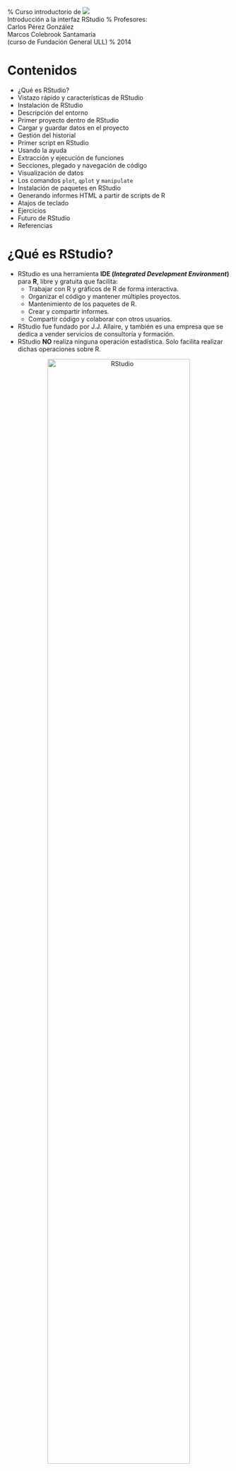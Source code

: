 % Curso introductorio de ![](figure/Rlogo.jpg) </br> Introducción a la interfaz RStudio
% Profesores: </br> Carlos Pérez González </br> Marcos Colebrook Santamaría </br> (curso de Fundación General ULL) 
% 2014


# Contenidos
* ¿Qué es RStudio?
* Vistazo rápido y características de RStudio
* Instalación de RStudio
* Descripción del entorno
* Primer proyecto dentro de RStudio
* Cargar y guardar datos en el proyecto
* Gestión del historial
* Primer script en RStudio
* Usando la ayuda
* Extracción y ejecución de funciones
* Secciones, plegado y navegación de código
* Visualización de datos
* Los comandos `plot`, `qplot` y `manipulate`
* Instalación de paquetes en RStudio
* Generando informes HTML a partir de scripts de R
* Atajos de teclado
* Ejercicios
* Futuro de RStudio
* Referencias


# ¿Qué es RStudio?
* RStudio es una herramienta __IDE (_Integrated Development Environment_)__ para __R__, libre y gratuita que facilita:
    * Trabajar con R y gráficos de R de forma interactiva.
    * Organizar el código y mantener múltiples proyectos.
    * Mantenimiento de los paquetes de R.
    * Crear y compartir informes.
    * Compartir código y colaborar con otros usuarios.
* RStudio fue fundado por J.J. Allaire, y también es una empresa que se dedica a vender servicios de consultoría y formación.
* RStudio __NO__ realiza ninguna operación estadística. Solo facilita realizar dichas operaciones sobre R.

<center>
<img src="figure/RStudio_preview.png" width="80%" alt="RStudio"/> 
</center>


# Características de RStudio

* Integración de la consola de R: se pueden teclear comandos de R directamente en la consola de RStudio.
* Ejecución de código: permite ejecutar código directamente del fichero de script.
* Resaltado de la sintaxis: realiza una coloración automática de los instrucciones y de las funciones.
* Ayuda con los paréntesis, corchetes y comillas: autocompleta estos símbolos al abrirlos.
* Completado de comandos: completa los comandos mientras se escriben usando la tecla `Tab`.
* Atajos de teclado.
* Navegador de objetos: se pueden inspeccionar todos los objetos de la sesión R.
* Gestión del historial de comandos: para poder usarlos de nuevo.
* Navegación del código: permite saltar entre funciones dentro del código.
* Importación y visualización de datos: en formato de tabla.
* Integración de gráficos: manipulación, zoom y exportación.
* Gestión de proyectos: se puede cambiar de un proyecto a otro fácilmente.
* Control de versiones: se integra bien con `git` y `svn`.
* Generación de documentos: del tipo PDF, HTML y otros más avanzados con un solo click.


# Instalación de RStudio
* Antes de instalar RStudio, necesitas instalar __R__. Se puede obtener desde:
    * [cran.r-project.org](http://cran.r-project.org)
* Una vez instalado R, se puede instalar RStudio en tu ordenador (versión __Desktop__) dependiendo del sistema operativo:
    * [www.rstudio.com/ide/download/desktop](http://www.rstudio.com/ide/download/desktop)
* Solo en Linux, también se puede instalar __RStudio Server__, el cual permite acceder al entorno desde un navegador web:
    * [www.rstudio.com/ide/server](http://www.rstudio.com/ide/server)


# Descripción del entorno
* Editor de código fuente (scripts) y visor de datos: permite editar código fuente R y ver los datos del tipo data.frame.
* Espacio de trabajo e historial: muestra los objetos (datos/variables) usados en la sesión actual y el historial de comandos.
* Consola R: permite trabajar con R directamente.
* Ficheros, visualizaciones, ayuda y paquetes: permite navegar por los ficheros y carpetas, mostrar los gráficos y visualizaciones, usar la ayuda, e instalar paquetes o cargar paquetes ya instalados.
* Todos los paneles permiten ser minimizados o maximizados, como ventanas normales de Windows.

<center>
<img src="figure/RStudio_panels.png" width="80%" alt="Paneles de RStudio"/>
</center>


# Primer proyecto dentro de RStudio
* Para crear un proyecto, vamos a la esquina derecha de la barra de herramientas:

<center>
<img src="figure/New_Project_toolbar.png" alt="Proyecto de RStudio"/> 
</center>

* También podemos hacer lo mismo desde __File > New Project...__
* Le vamos a poner el nombre __proyectoR__.

<center>
<img src="figure/Create_Project_From.png" width="40%" alt="Crear nuevo proyecto"/>
<img src="figure/Empty_Project.png" width="40%" alt="Proyecto vacío"/>
<img src="figure/Create_New_Project.png" width="40%" alt="Nombre del nuevo proyecto"/>
<img src="figure/proyectoR.png" width="80%" alt="proyectoR"/>
</center>


# Directorios del proyecto
* Normalmente, para proyectos simples, podemos poner todos los ficheros (scripts de R, datos, docs, informes, etc) en la misma carpeta del proyecto.
* Sin embargo, es una buena práctica, crear los siguientes directorios en cada proyecto:
    * `R`: contendrá los scripts de R que se vayan desarrollando.
    * `data`: almacenará los datos necesarios para realizar los análisis.
    * `doc`: contendrá toda la documentación necesario para los análisis.
    * `informes`: carpeta que guardará los informes generados por los análisis.
* En principio, solo vamos a crear las carpetas `R` y `data`.

* Vamos al panel de ficheros:

<center>
<img src="figure/New_Folder.png" alt="Nueva carpeta"/>
</center>

* Hacemos clic en __New Folder__, y le damos el nombre `R`.
* Haremos lo mismo para crear la carpeta `data`.
* Por tanto, la carpeta del proyecto quedaría como:

<center>
<img src="figure/proyectoR_folder.png" alt="Carpeta proyectoR"/>
</center>


# Cargar datos en el proyecto
* Vamos a cargar unos datos para poder empezar a trabajar:

<center>
<img src="figure/Import_DataSet.png" alt="Importar datos"/>
</center>

* Aquí podemos elegir:
    * Cargar los datos desde un fichero de texto (__From Text File…__).
    * O desde una URL de una web (__From Web URL…__).

* Desde esta URL podemos descargar el fichero ```ddt.txt```, o usarla directamente:
    * [http://mcolebrook.github.io/CursoRStudio/data/ddt.csv](http://mcolebrook.github.io/CursoRStudio/data/ddt.csv)

<!--
[http://dl.dropboxusercontent.com/u/27980918/RStudio/ddt.txt](http://dl.dropboxusercontent.com/u/27980918/RStudio/ddt.txt)
--> 


# El fichero `ddt.txt`
* En este archivo se recogen las siguientes variables sobre una muestra de n=144 peces:
    * `group`: Grupo de observaciones (mediciones en dos temporadas).
    * `location`: Lugar de medición.
    * `species_name`: Nombre de la especie del pez.
    * `species`: Código de especie (de 1 a 3).
    * `length`: Longitud del pez.
    * `weight`: Peso del pez.
    * `distance`: Distancia del lugar a la desembocadura del río.
    * `DDT_conc`: Concentración de DDT (% de peso) medida.

<center>
<img src="figure/Import_DataSet_ddt.png" width="80%" alt="Importar datos"/>
</center>

* El fichero procede de datos sobre concentración de DDT en peces de río.
* RStudio deduce casi todas las opciones de importación:
    * __Heading__: si trae el nombre de la variable.
    * __Separator__: tipo de separador entre datos.
    * __Decimal__: símbolo para el punto decimal.
    * __Quote__: símbolo para los comentarios.
* Al final, los datos se cargan en un `data.frame` de R con el mismo nombre que el fichero de datos (`ddt`).


# Datos cargados en RStudio

<center>
<img src="figure/ddt_data_frame.png" width="80%" alt="Importar datos"/>
</center>

* Los datos cargados se muestran en el panel superior izquierdo, y en el panel de espacio de trabajo (o entorno).
* Vamos a guardar estos datos en un fichero CSV (_comma separated values_) en el directorio `data` de nuestro proyecto.
* Para ello, empezaremos a usar la consola de R, y las funciones incorporadas de completado de comandos y de nombres de carpetas/ficheros.


# Guardar datos en formato CSV
* Tecleamos el comando `write` en la consola R, y pulsamos la tecla de tabulación `Tab`:

<center>
<img src="figure/write_csv.png" alt="Guardar en CSV (datos)"/>
</center>

* La característica de RStudio que hemos usado se denomina __completado de comandos__.
* De las opciones que nos ofrece, seleccionamos `write.csv`, y seguimos escribiendo un paréntesis `(`, que RStudio completará con otro párentesis `)`.

* Continuamos escribiendo el comando, indicando en el primer parámetro el objeto `ddt`, y en el segundo parámetro, el nombre del fichero a guardar en el directorio `data`:

<center>
<img src="figure/write_csv_data.png" alt="Guardar en CSV (fichero)"/>
</center>

* La función que hemos usado ahora se denomina __completado de carpetas/ficheros__.
* Como nombre del fichero, seleccionamos la carpeta `data`, y ponemos el nombre `ddt.csv`.
* Terminamos de escribir el comando con el último parámetro, para indicar que no queremos que guarde el nombre (número) de cada fila:


```r
write.csv(ddt, "data/ddt.csv", row.names = FALSE)
```


* Podemos ver el fichero creado en el directorio `data`, y haciendo clic sobre él, nos mostrará el contenido:

<center>
<img src="figure/ddt_csv.png" alt="Data frame ddt"/>
</center>


# Historial de RStudio
* Hay tres formas para re-usar los comandos ya tecleados en RStudio:
    * Pulsando las teclas de fecla arriba o abajo.
    * Pulsando __Ctrl+&#x25B2;__.

<center>
<img src="figure/History_Ctrl+Up.png" alt="Historial con Ctrl+Up"/>
</center>

* Explorando la pestaña __History__ en el panel derecho superior:

<center>
<img src="figure/History.png" alt="Historial"/>
</center>

* Se puede seleccionar un comando o varios (usando la tecla `Shift`=`Mayúsc`), y ejecutar pulsando `Enter`.
* Asimismo, se pueden salvar a un fichero llamado `.Rhistory`, en la carpeta del proyecto.
* También se pueden pasar a la consola con el comando __To Console__ para ser ejecutados, o a un script directamente con el botón __To Source__.
* Por último, se pueden eliminar con la tecla `Supr` (`Del`) o con el botón correspondiente, o borrar completamente todo el historial con el botón de la escoba.


# Primer script R en RStudio
* Una vez cargados los datos, vamos a escribir el primer script en lenguaje R para hacer un primer análisis.
* Hacemos click en el icono __+__ verde del editor de scripts (izquierdo superior), y elegimos __R Script__.

<center>
<img src="figure/New_R_script.png" alt="Nuevo script de R"/>
</center>
<center>
<img src="figure/Untitled1.png" alt="Untitled1"/>
</center>

* Las acciones más interesantes sobre un script de R son:
    * __Disco__: salvar el fichero.
    * __Lupa__: buscar y reemplazar.
    * __Varita mágica__: herramientas útiles (algunas las veremos luego).
    * __Run__: ejecuta el código seleccionado (__Ctrl+Enter__).
    * __Re-Run__: ejecuta el último código que seleccionamos.
    * __Cuaderno__: compila el script R a un fichero HTML (lo veremos luego). 

* Las opciones del tipo __Source__ sirven para cargar el código fuente al espacio de trabajo de R (lo veremos luego).
* Vamos a introducir los primeros comandos R en el script:


```r
# estructura de los datos
str(ddt)

# resumen de los datos
summary(ddt)
```


* Guardamos este script pulsando el botón del disco (arriba), o en el menú __File > Save__, con el nombre `funciones.R` en el directorio `R` de nuestro proyecto.

<center>
<img src="figure/funciones_R.png" alt="funcionesR"/>
</center>

* Una vez guardado, podemos ejecutar el script de varias formas:
    * Sobre la línea en la que estamos, pulsamos el botón __Run__ o __Ctrl+Enter__.
    * O seleccionamos todo el script, y hacemos lo mismo que en el punto anterior.

<center>
<img src="figure/Run_funciones_R.png" alt="Ejecutar funcionesR"/>
</center>


# Usando la ayuda
* Ahora es buen momento para empezar a usar la ayuda para, por ejemplo, el comando `summary`:

<center>
<img src="figure/Help_summary.png" alt="Ayuda de summary"/>
</center>


# Extracción de funciones
* Una de las características más interesantes de RStudio es la posibilidad de crear funciones a partir de trozos de código.
* Por ejemplo, vamos a crear una función llamada `Resumen`, que recibe un parámetro `datos`, y ejecuta los dos comandos que acabamos de escribir.
* Para ello, cambiamos `ddt` por `datos` en ambos comandos.
* Seleccionamos las líneas del código.
* Pulsamos sobre la “varita mágica” en la opción __Extract Function__, y le damos el nombre `Resumen`.

<center>
<img src="figure/Extract_Function.png" alt="Extraer función"/>
</center>

* Añadimos finalmente un comentario para describir el objetivo de la función.
* Por último, salvamos el script.

<center>
<img src="figure/function_Resumen.png" alt="Function Resumen"/>
</center>


# Ejecutando funciones propias
* Si tecleamos la siguiente línea en la consola de R, nos dará un error:


```r
Resumen(ddt)
```

```
## Error: no se pudo encontrar la función "Resumen"
```


* Esto sucede porque la función Resumen no ha sido cargada (_sourced_) al entorno o espacio de trabajo de nuestro proyecto.
* Para poder usar la función `Resumen(datos)` tenemos que hacer lo siguiente:

<center>
<img src="figure/Source_Resumen.png" alt="Source Resumen"/>
</center>

* Si hubiéramos elegido la opción __Source with Echo__, obtendríamos el mismo resultado además de mostrar todo el código cargado.
* Las funciones cargadas aparecen, al igual que los datos, en el panel derecho superior de __Environment__, en la sección de __Functions__.
* Ya podemos usar nuestra nueva función `Resumen` pasándole como parámetro los datos de `ddt`:

<center>
<img src="figure/Console_Resumen.png" alt="Consola Resumen"/>
</center>

* Si vamos a estar cambiando la función continuamente, podemos activar la opción __Source on Save__ para que la cargue al entorno automáticamente después de salvar el script.


# Secciones del código
* Otra característica interesante de RStudio (y no de R) es la posibilidad de estructurar el código en secciones.
* Las secciones se pueden crear desde el menú __Code > Insert Section__, o simplemente poniendo un comentario (`#`) con un nombre de sección y acabado en 4 guiones (`----`):

```
# <NombreDeLaSección> ----
```

* Podemos aprovechar el comentario de la función Resumen para hacer nuestra primera sección:

<center>
<img src="figure/Section_Resumen.png" alt="Sección Resumen"/>
</center>

* Fíjense que dicha sección aparece en la parte inferior del editor como __navegación del código__, que luego veremos.


# Plegado de código/secciones
* Otra característica muy útil de RStudio es el plegado de las secciones o de partes del código que estén rodeadas por llaves `{}`.
* Al plegarse aparecerá un pequeño triángulo que permite colapsar o expandir el bloque de código.

<center>
<img src="figure/Folded_Resumen.png" alt="Código plegado de Resumen"/>
</center>


# Navegación de código
* La navegación de código en RStudio es una utilidad que permite editar el código de forma más rápida.
* Se puede acceder a una línea concreta pulsando __Alt+Shift+G__, o en el menú __Edit > Go to Line…__
* Con la opción __Code > Jump To…__ (__Alt+Shift+J__) se puede saltar directamente a funciones o secciones del código.

<center>
<img src="figure/Jump_To.png" alt="Navegación código Jump To"/>
</center>

* Otra opción muy útil es la de ir a un fichero/función determinado usando __Code > Go To File/Function__ (__Ctrl+.__). RStudio mostrará todos los ficheros o funciones dentro del directorio de trabajo que empiecen con los caracteres tecleados.

<center>
<img src="figure/Go_To_File_Function.png" alt="Navegación código Go To File/Function"/>
</center>


# Visualización de datos
* La visualización (o dibujado de gráficos) es una parte esencial del análisis de datos.
RStudio tiene un panel específico para la visualización de datos (__Plots__) abajo a la derecha.
* Para ilustrar el manejo de las instrucciones de visualización, vamos a usar escribir el siguiente código dentro de nuestro script de R debajo de la función `Resumen`:


```r
# cargamos los datos del fichero
ddt <- read.csv("data/ddt.csv")

# pesos de la especie “catfish”
catfish.weight <- ddt$weight[ddt$species_name == "catfish"]

# histograma del peso de los “catfish”
hist(catfish.weight)
```

![](figure/Histograma.png) 


* Al teclear `ddt$` podemos pulsar la tecla `Tab` para que nos muestre la lista de variables de ddt. Esto se denomina __completado de objetos__. 


# Opciones de la pestaña __Plot__
* Con la opción __Zoom__ se abre una nueva ventana con una versión más grande del gráfico.
* El botón __Export__ nos permite guardar el gráfico como una imagen en varios formatos (PNG, JPEG, TIFF, etc) o como un fichero PDF.
* También podemos copiar el gráfico actual al portapapeles del sistema.
* En caso de haber generado varios gráficos, las flechas permiten avanzar o retroceder en la visualización de dichos gráficos.

<center>
<img src="figure/Save_Plot_as_Image.png" width="50%" alt="Save Plot as Image"/>
</center>


# El comando `plot`
* Una vez vista la forma de trabajar con gráficos dentro de RStudio vamos a ver opciones más avanzadas de los mismos.
* Uno de los comandos más útiles para dibujar gráficos en R es `plot`.
* La librería que contiene el comando `plot` es `graphics`, la cual suele estar cargada por defecto. En caso de no estarlo, habria que ejecutar el siguiente comando:


```r
# librería necesaria para 'plot'
library(graphics)
```


* El gráfico más simple es dibujar simplemente los pesos de la especie `catfish`:


```r
# gráfico de los pesos de todos los catfish
plot(catfish.weight)
```

![](figure/plot_pesos_de_los_catfish.png) 


* En primer lugar, vamos a añadir color, unas nuevas etiquetas en los ejes (`xlab`, `ylab`) y el título principal (`main`), además de una línea en el eje Y que indica la media de los valores.


```r
plot(catfish.weight, col="blue", xlab="Longitud", ylab="Peso", main="Pesos de los catfish")

# línea horizontal que marca la media de los pesos
abline(mean(catfish.weight), 0, col="red", lwd=2)
```

![](figure/plot_pesos_de_los_catfish___etiquetas.png) 


* Ahora, podemos dibujar un gráfico que muestre la longitud (`length`) frente al peso (`weight`) de la especie `catfish`.


```r
# longitudes de la especie "catfish"
catfish.length  <- ddt$length[ddt$species_name == "catfish"]

# gráfico de comparación de la longitud vs. peso de los "catfish"
plot(x=catfish.length, y=catfish.weight, col="blue", xlab="Longitud", ylab="Peso", 
     main="Longitud vs. Peso de los catfish")
```

![](figure/plot_longitud_vs__peso.png) 



# Instalación de paquetes en RStudio
* Antes de ver el comando `qplot`, tenemos que aprender como instalar nuevos paquetes de R.
* Una de las pestañas más interesantes en el lado derecho es __Packages__ (paquetes):

<center>
<img src="figure/Packages.png" alt="Packages"/>
</center>

* __Check for Updates__: permite actualizar los paquetes a sus últimas versiones.
* __Install Packages__: permite instalar paquetes desde __CRAN__ (repositorio).

<center>
<img src="figure/Install_Packages.png" alt="Instalación de paquetes"/>
</center>

* Se puede conseguir el mismo efecto con el siguiente comando:


```r
install.packages("<Nombre_de_la_librería>")
```



# La función `qplot`
* El comando `qplot`es una versión "_quick_" del comando `plot`, y permite crear gráficos complejos y avanzados de forma simple y rápida.
* Este comando está en la librería `ggplot2`. Para usar dicha libreria podemos ejecutar el siguiente comando:


```r
library(ggplot2)
```

* En caso de que no esté instalada, habria que seguir los pasos descritos en la diapositiva de [Instalación de paquetes en RStudio](RStudio.html#(24)).

* Por ejemplo, podemos hacer un gráfico rápido que permite visualizar la longitud (`length`) frente al peso (`weight`) del conjunto de datos `ddt`. 


```r
# longitud vs. peso de todos los peces
qplot(length, weight, data = ddt, col = species_name)
```

![](figure/qplot_longitud_peso_de_ddt.png) 


* Incluso podemos añadir una línea de tendencia (con un margen de error) a cada especie, simplemente añadiendo (sumando) la función `geom_smooth()`:


```r
qplot(length, weight, data = ddt, col = species_name) + geom_smooth()
```

![](figure/qplot_longitud_peso_de_ddt___geom_smooth.png) 


* Podemos usar las opciones que ya conocemos del comando `plot` para personalizar este gráfico:


```r
qplot(length, weight, data=ddt, col=species_name, xlab="Longitud", ylab="Peso",
      main="Relación longitud/peso") + geom_smooth()
```

![](figure/qplot_longitud_peso_de_ddt___geom_smooth___labels.png) 


* Finalmente, podemos usar `qplot` para generar también un histograma de los pesos de las tres especies juntas de forma automática:


```r
# histograma usando 'qplot'
qplot(weight, data = ddt, fill = species_name)
```

![](figure/Histograma_usando_qplot.png) 



# El comando `manipulate`
* RStudio permite controlar de forma dinámica los gráficos generados con R.
* El comando que permite la interactividad entre el usuario y los gráficos generados.
* Las opciones de controles que permite `manipulate`:
    * `slider`: control para un rango (min, max) numérico.
    * `picker`: control sobre un conjunto de opciones fijas.
    * `checkbox`: control de casilla de verificación.
    * `button`: control de botón.
* Vamos a ver un pequeño ejemplo:


```r
# control de selección para elegir la especie de pez
library(manipulate)
manipulate(
  hist(ddt$weight[ddt$species_name == fish], xlab="Peso", ylab="Frecuencia", 
       main=paste("Histograma del peso de los", fish)),
  fish = picker("bass", "buffalo", "catfish")
  )
```

<center>
<img src="figure/manipulate.png" alt="Ejemplo de manipulate"/>
</center>


# Generando informes HTML a partir de scripts de R
* RStudio posee una opción que permite compilar un fichero script de R en HTML directamente (__Compile Notebook__).
* Dicha opción se encuentra, en cualquier script de R, al final de la barra de herramientas del panel de edición, con forma de cuaderno, o en la opción del menú __File > Compile Notebook...__
* Al pulsar el icono, nos aparece la siguiente ventana:

<center>
<img src="figure/Compile_Notebook_from_R_script.png" alt="Generando HTML desde el script de R"/>
</center>

* Pulsamos el boton __Compile__ y obtenemos la vista previa del fichero HTML generado:

<center>
<img src="figure/Preview_HTML.png" alt="Vista previa del informe HTML"/>
</center>


# Atajos de teclado
* Como se ha visto a lo largo de este curso sobre RStudio, existen múltiples formas de realizar la misma acción dentro del entorno, a saber, desde los botones, el menú o los atajos de teclado.
* En cada apartado, se han ido comentado algunos atajos de teclado que pueden resultar interesantes.
* La tabla que contiene todos los atajos se puede obtener en el menú [__Help > Keyboard Shortcuts__](file:///C:/Program%20Files/RStudio/www/docs/keyboard.html).

<center>
<img src="figure/Keyboard_Shortcuts.png" width="80%" alt="Atajos de teclado"/>
</center>


# Ejercicios
1. Hacer una función en R que muestre los histogramas de frecuencias de los pesos de las tres especies (`catfish`, `buffalo` y `bass`) en uno solo usando el comando `hist`. (__Pista__: empezar por la especie `catfish` y usar `add=TRUE`).

![](figure/Ejercicio_1.png) 


2. Hacer una función que use el comando `manipulate` sobre el comando `qplot`para que el usuario elija la especie sobre la cual quiere comparar la longitud (`length`) contra el peso (`weight`), y si quiere el 

<center>
<img src="figure/Ejercicio_2.png" alt="Ejercicio "/>
</center>





# Futuro de RStudio
* [Shiny by RStudio](http://shiny.rstudio.com/): _A web application framework for R_.

<center>
<img src="figure/Shiny.png" width="100%" alt="Shiny"/>
</center>


# Referencias
* [RStudio Support](https://support.rstudio.com/hc/en-us/categories/200035113-Documentation): web de soporte de RStudio.
* [RStudio Training](http://www.rstudio.com/training): página de formación de RStudio.
* [Google's R Style Guide](http://google-styleguide.googlecode.com/svn/trunk/Rguide.xml): guía de estilo de programación en R según Google.


<!-- Comentario -->
